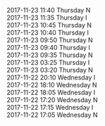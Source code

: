 2017-11-23 11:40 Thursday  N  
2017-11-23 11:35 Thursday  I  
2017-11-23 10:45 Thursday  N  
2017-11-23 10:40 Thursday  I  
2017-11-23 09:50 Thursday  N  
2017-11-23 09:40 Thursday  I  
2017-11-23 09:35 Thursday  N  
2017-11-23 03:25 Thursday  I  
2017-11-23 03:20 Thursday  N  
2017-11-22 20:10 Wednesday  I  
2017-11-22 18:10 Wednesday  N  
2017-11-22 18:05 Wednesday  I  
2017-11-22 17:20 Wednesday  N  
2017-11-22 17:15 Wednesday  I  
2017-11-22 17:05 Wednesday  N  
